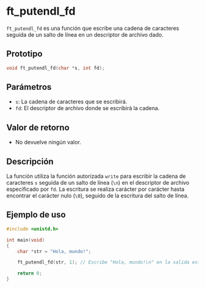 # ft_putendl_fd
`ft_putendl_fd` es una función que escribe una cadena de caracteres seguida de un salto de línea en un descriptor de archivo dado.

## Prototipo
```c
void ft_putendl_fd(char *s, int fd);
```

## Parámetros
- `s`: La cadena de caracteres que se escribirá.
- `fd`: El descriptor de archivo donde se escribirá la cadena.

## Valor de retorno
- No devuelve ningún valor.

## Descripción
La función utiliza la función autorizada `write` para escribir la cadena de caracteres `s` seguida de un salto de línea (`\n`) en el descriptor de archivo especificado por `fd`. La escritura se realiza carácter por carácter hasta encontrar el carácter nulo (`\0`), seguido de la escritura del salto de línea.

## Ejemplo de uso
```c
#include <unistd.h>

int main(void)
{
    char *str = "Hola, mundo!";

    ft_putendl_fd(str, 1); // Escribe "Hola, mundo!\n" en la salida estándar (stdout)

    return 0;
}
```